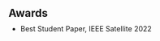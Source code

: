<h1 id="awards"></h1>

<h2 style="margin: 50px 0px 10px;">Awards</h2>

<ul style="margin:0 0 5px;">
  <li>Best Student Paper, IEEE Satellite 2022</li>
</ul>

